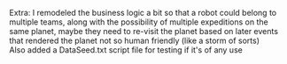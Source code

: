 Extra:
I remodeled the business logic a bit so that a robot could belong to multiple teams, along with the possibility of multiple expeditions on the same planet, maybe they need to re-visit the planet based on later events that rendered the planet not so human friendly (like a storm of sorts)  
Also added a DataSeed.txt script file for testing if it's of any use
